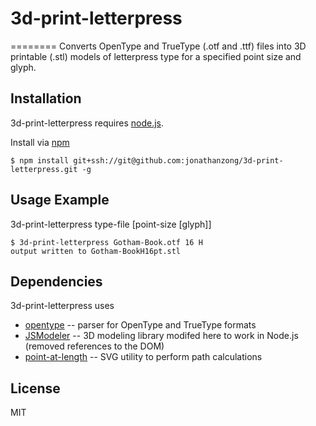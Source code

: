 # 3d-print-letterpress
========
Converts OpenType and TrueType (.otf and .ttf) files into 3D printable (.stl) models of letterpress type for a specified point size and glyph.


Installation
------------

3d-print-letterpress requires [node.js](http://nodejs.org).

Install via [npm](https://www.npmjs.org)
```
$ npm install git+ssh://git@github.com:jonathanzong/3d-print-letterpress.git -g
```

Usage Example
-------------
3d-print-letterpress type-file [point-size [glyph]]
```
$ 3d-print-letterpress Gotham-Book.otf 16 H
output written to Gotham-BookH16pt.stl
```

Dependencies
-----------
3d-print-letterpress uses

- [opentype](https://github.com/nodebox/opentype.js) -- parser for OpenType and TrueType formats
- [JSModeler](https://github.com/kovacsv/JSModeler) -- 3D modeling library modifed here to work in Node.js (removed references to the DOM)
- [point-at-length](https://github.com/substack/point-at-length) -- SVG utility to perform path calculations


License
-----------
MIT
